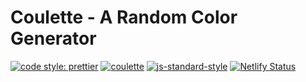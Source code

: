 # Coulette - A Random Color Generator 

[![code style: prettier](https://img.shields.io/badge/code_style-prettier-ff69b4.svg?style=flat-square)](https://github.com/prettier/prettier)
[![coulette](https://img.shields.io/endpoint?url=https://dashboard.cypress.io/badge/simple/oua5d5&style=flat&logo=cypress)](https://dashboard.cypress.io/projects/oua5d5/runs)
[![js-standard-style](https://img.shields.io/badge/code%20style-standard-brightgreen.svg)](http://standardjs.com)
[![Netlify Status](https://api.netlify.com/api/v1/badges/563956e9-550c-4f80-91e9-d6f8a5ac3228/deploy-status)](https://app.netlify.com/sites/rndcolor/deploys)


